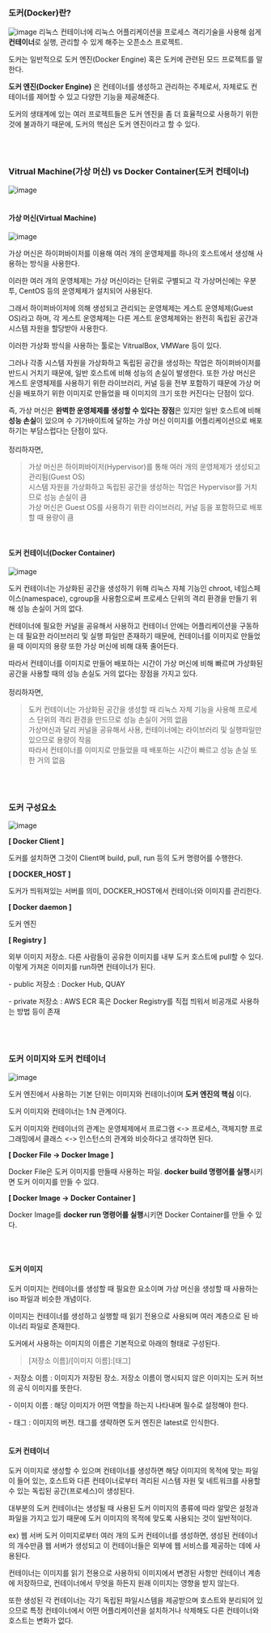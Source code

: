 ### **도커(Docker)란?**
![image](https://github.com/user-attachments/assets/72507968-99ce-4ee3-876a-67c27436acd9)
리눅스 컨테이너에 리눅스 어플리케이션을 프로세스 격리기술을 사용해 쉽게 **컨테이너**로 실행, 관리할 수 있게 해주는 오픈소스 프로젝트.

도커는 일반적으로 도커 엔진(Docker Engine) 혹은 도커에 관련된 모드 프로젝트를 말한다.

**도커 엔진(Docker Engine)** 은 컨테이너를 생성하고 관리하는 주체로서, 자체로도 컨테이너를 제어할 수 있고 다양한 기능을 제공해준다.

도커의 생태계에 있는 여러 프로젝트들은 도커 엔진을 좀 더 효율적으로 사용하기 위한 것에 불과하기 때문에, 도커의 핵심은 도커 엔진이라고 할 수 있다.

<br/><br/>
### **Vitrual Machine(가상 머신) vs Docker Container(도커 컨테이너)**
![image](https://github.com/user-attachments/assets/848d2fb9-3283-456c-9212-e5fccf4fcad6)
<br/><br/>
#### **가상 머신(Virtual Machine)**

![image](https://github.com/user-attachments/assets/b4377783-fe32-4118-ba0a-8db18c00d31b)

가상 머신은 하이퍼바이저를 이용해 여러 개의 운영체제를 하나의 호스트에서 생성해 사용하는 방식을 사용한다.

이러한 여러 개의 운영체제는 가상 머신이라는 단위로 구별되고 각 가상머신에는 우분투, CentOS 등의 운영체제가 설치되어 사용된다.

그래서 하이퍼바이저에 의해 생성되고 관리되는 운영체제는 게스트 운영체제(Guest OS)라고 하며, 각 게스트 운영체제는 다른 게스트 운영체제와는 완전히 독립된 공간과 시스템 자원을 할당받아 사용한다.

이러한 가상화 방식을 사용하는 툴로는 VitrualBox, VMWare 등이 있다.

그러나 각종 시스템 자원을 가상화하고 독립된 공간을 생성하는 작업은 하이퍼바이저를 반드시 거치기 때문에, 일반 호스트에 비해 성능의 손실이 발생한다. 또한 가상 머신은 게스트 운영체제를 사용하기 위한 라이브러리, 커널 등을 전부 포함하기 때문에 가상 머신을 배포하기 위한 이미지로 만들었을 때 이미지의 크기 또한 커진다는 단점이 있다.

즉, 가상 머신은 **완벽한 운영체제를 생성할 수 있다는 장점**은 있지만 일반 호스트에 비해 **성능 손실**이 있으며 수 기가바이트에 달하는 가상 머신 이미지를 어플리케이션으로 배포하기는 부담스럽다는 단점이 있다.
<br/><br/>
정리하자면,

> 가상 머신은 하이퍼바이저(Hypervisor)를 통해 여러 개의 운영체제가 생성되고 관리됨(Guest OS)  
> 시스템 자원을 가상화하고 독립된 공간을 생성하는 작업은 Hypervisor를 거치므로 성능 손실이 큼  
> 가상 머신은 Guest OS를 사용하기 위한 라이브러리, 커널 등을 포함하므로 배포할 때 용량이 큼

<br/>

#### **도커 컨테이너(Docker Container)**
![image](https://github.com/user-attachments/assets/d0728389-6712-4ccd-96fd-7f2254d00acc)

도커 컨테이너는 가상화된 공간을 생성하기 위해 리눅스 자체 기능인 chroot, 네임스페이스(namespace), cgroup을 사용함으로써 프로세스 단위의 격리 환경을 만들기 위해 성능 손실이 거의 없다.

컨테이너에 필요한 커널을 공유해서 사용하고 컨테이너 안에는 어플리케이션을 구동하는 데 필요한 라이브러리 및 실행 파일만 존재하기 때문에, 컨테이너를 이미지로 만들었을 때 이미지의 용량 또한 가상 머신에 비해 대푹 줄어든다.

따라서 컨테이너를 이미지로 만들어 배포하는 시간이 가상 머신에 비해 빠르며 가상화된 공간을 사용할 때의 성능 손실도 거의 없다는 장점을 가지고 있다.
<br/><br/>
정리하자면,

> 도커 컨테이너는 가상화된 공간을 생성할 때 리눅스 자체 기능을 사용해 프로세스 단위의 격리 환경을 만드므로 성능 손실이 거의 없음  
> 가상머신과 달리 커널을 공유해서 사용, 컨테이너에는 라이브러리 및 실행파일만 있으므로 용량이 작음  
> 따라서 컨테이너를 이미지로 만들었을 때 배포하는 시간이 빠르고 성능 손실 또한 거의 없음



<br/><br/>
### **도커 구성요소**
![image](https://github.com/user-attachments/assets/9846c843-a2fa-4b39-ad00-4ee94868999d)

**\[ Docker Client \]**

도커를 설치하면 그것이 Client며 build, pull, run 등의 도커 명령어를 수행한다.

**\[ DOCKER\_HOST \]**

도커가 띄워져있는 서버를 의미, DOCKER\_HOST에서 컨테이너와 이미지를 관리한다.

**\[ Docker daemon \]**

도커 엔진

**\[ Registry \]**

외부 이미지 저장소. 다른 사람들이 공유한 이미지를 내부 도커 호스트에 pull할 수 있다. 이렇게 가져온 이미지를 run하면 컨테이너가 된다.

\- public 저장소 : Docker Hub, QUAY

\- private 저장소 : AWS ECR 혹은 Docker Registry를 직접 띄워서 비공개로 사용하는 방법 등이 존재

<br/><br/>
### **도커 이미지와 도커 컨테이너**
![image](https://github.com/user-attachments/assets/b82301d7-ffa4-4635-b969-dfa5679fede8)

도커 엔진에서 사용하는 기본 단위는 이미지와 컨테이너이며 **도커 엔진의 핵심** 이다.

도커 이미지와 컨테이너는 1:N 관계이다.

도커 이미지와 컨테이너의 관계는 운영체제에서 프로그램 <-> 프로세스, 객체지향 프로그래밍에서 클래스 <-> 인스턴스의 관계와 비슷하다고 생각하면 된다.

**\[ Docker File -> Docker Image \]**

Docker File은 도커 이미지를 만들때 사용하는 파일. **docker build 명령어를 실행**시키면 도커 이미지를 만들 수 있댜.

**\[ Docker Image -> Docker Container \]**

Docker Image를 **docker run 명령어를 실행**시키면 Docker Container를 만들 수 있다.

<br/><br/>

#### **도커 이미지**

도커 이미지는 컨테이너를 생성할 때 필요한 요소이며 가상 머신을 생성할 때 사용하는 iso 파일과 비슷한 개념이다.

이미지는 컨테이너를 생성하고 실행할 때 읽기 전용으로 사용되며 여러 계층으로 된 바이너리 파일로 존재한다.

도커에서 사용하는 이미지의 이름은 기본적으로 아래의 형태로 구성된다.

> \[저장소 이름\]/\[이미지 이름\]:\[태그\]

\- 저장소 이름 : 이미지가 저장된 장소. 저장소 이름이 명시되지 않은 이미지는 도커 허브의 공식 이미지를 뜻한다.

\- 이미지 이름 : 해당 이미지가 어떤 역할을 하는지 나타내며 필수로 설정해야 한다.

\- 태그 : 이미지의 버전. 태그를 생략하면 도커 엔진은 latest로 인식한다.
<br/><br/>

#### **도커 컨테이너**

도커 이미지로 생성할 수 있으며 컨테이너를 생성하면 해당 이미지의 목적에 맞는 파일이 들어 있는, 호스트와 다른 컨테이너로부터 격리된 시스템 자원 및 네트워크를 사용할 수 있는 독립된 공간(프로세스)이 생성된다.

대부분의 도커 컨테이너는 생성될 때 사용된 도커 이미지의 종류에 따라 알맞은 설정과 파일을 가지고 있기 때문에 도커 이미지의 목적에 맞도록 사용되는 것이 일반적이다.

ex) 웹 서버 도커 이미지로부터 여러 개의 도커 컨테이너를 생성하면, 생성된 컨테이너의 개수만큼 웹 서버가 생성되고 이 컨테이너들은 외부에 웹 서비스를 제공하는 데에 사용된다.

컨테이너는 이미지를 읽기 전용으로 사용하되 이미지에서 변경된 사항만 컨테이너 계층에 저장하므로, 컨테이너에서 무엇을 하든지 원래 이미지는 영향을 받지 않는다.

또한 생성된 각 컨테이너는 각기 독립된 파일시스템을 제공받으며 호스트와 분리되어 있으므로 특정 컨테이너에서 어떤 어플리케이션을 설치하거나 삭제해도 다른 컨테이너와 호스트는 변화가 없다.
